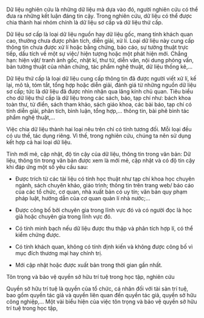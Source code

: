 Dữ liệu nghiên cứu là những dữ liệu mà dựa vào đó, người nghiên cứu có thể đưa ra những kết luận đáng tin cậy. Trong nghiên cứu, dữ liệu có thể được chia thành hai nhóm chính là dữ liệu sơ cấp và dữ liệu thứ cấp.

Dữ liệu sơ cấp là loại dữ liệu nguồn hay dữ liệu gốc, mang tính khách quan cao, thường chưa được phân tích, diễn giải, xử lí. Loại dữ liệu này cung cấp thông tin chưa được xử lí hoặc bằng chứng, báo cáo, sự tường thuật trực tiếp, dấu tích về một sự việc/ hiện tượng hoặc một phát hiện mới. Chẳng hạn: hiện vật/ tranh ảnh gốc, nhật kí, thư từ, diễn văn, nội dung phỏng vấn, bản tường thuật của nhân chứng, tác phẩm nghệ thuật, dữ liệu thống kê,...

Dữ liệu thứ cấp là loại dữ liệu cung cấp thông tin đã được người viết xử lí, kế lại, mô tả, tóm tắt, tổng hợp hoặc diễn giải, đánh giá từ những nguồn dữ liệu sơ cấp; tức là dữ liệu đã được nhìn nhận qua lăng kính chủ quan. Tiêu biểu cho dữ liệu thứ cấp là dữ liệu trong các sách, báo, tạp chí như: bách khoa toàn thư, từ điển, sách tham khảo, sách giáo khoa, các bài báo, tạp chí có tính diễn giải, phân tích, bình luận, tổng hợp,... thông tin, bài phê bình tác phẩm nghệ thuật,...

Việc chia dữ liệu thành hai loại nêu trên chỉ có tính tương đối. Mỗi loại đều có ưu thế, tác dụng riêng. Vì thế, trong nghiên cứu, chúng ta nên sử dụng kết hợp cả hai loại dữ liệu.

Tính mới mẻ, cập nhật, độ tin cậy của dữ liệu, thông tin trong văn bản: Dữ liệu, thông tin trong văn bản được xem là mới mẻ, cập nhật và có độ tin cậy khi đáp ứng một số yêu cầu sau:

- Được trích từ các tài liệu có tính học thuật như tạp chí khoa học chuyên ngành, sách chuyên khảo, giáo trình; thông tin trên trang web/ báo cáo của các tổ chức, cơ quan, nhà xuất bản có uy tín; văn bản quy phạm pháp luật, hướng dẫn của cơ quan quản lí nhà nước;...

- Được công bố bởi chuyên gia trong lĩnh vực đó và có người đọc là học giả hoặc chuyên gia trong lĩnh vực đó.

- Có tính minh bạch nếu dữ liệu được thu thập và phân tích hợp lí, có thể kiểm chứng được.

- Có tính khách quan, không có tính định kiến và không được công bố vì mục đích thương mại hay chính trị.

- Mới cập nhật hoặc được xuất bản trong thời gian gần nhất.

Tôn trọng và bảo vệ quyền sở hữu trí tuệ trong học tập, nghiên cứu

Quyền sở hữu trí tuệ là quyền của tổ chức, cá nhân đối với tài sản trí tuệ, bao gồm quyền tác giả và quyền liên quan đến quyền tác giả, quyền sở hữu công nghiệp,... Một vài biểu hiện của việc tôn trọng và bảo vệ quyền sở hữu trí tuệ trong học tập,